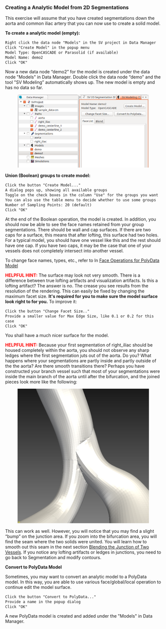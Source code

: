 ### Creating a Analytic Model from 2D Segmentations ###

This exercise will assume that you have created segmentations down the aorta and common iliac artery that you can now use to create a solid model.
 
**To create a analytic model (empty):**

	Right click the data node "Models" in the SV project in Data Manager
	Click "Create Model" in the popup menu
	Model Type: OpenCASCADE or Parasolid (if available)
	Model Name: demo2
	Click "OK"

Now a new data node “demo2” for the model is created under the data node "Models" in Data Manager. Double click the data node “demo" and the tool "SV Modeling” automatically shows up. The new model is empty and has no data so far. 

<figure>
  <img class="svImg svImgMd"  src="documentation/modeling/imgs/analytic/emptymodelanalytic.png"> 
  <figcaption class="svCaption" ></figcaption>
</figure>

**Union (Boolean) groups to create model:**

	Click the button "Create Model..."
	A dialog pops up, showing all available groups
	Toggle on the check boxes in the column "Use" for the groups you want
	You can also use the table menu to decide whether to use some groups 
	Number of Sampling Points: 20 (default)
	Click "OK"

At the end of the Boolean operation, the model is created. In addition, you should now be able to see the face names retained from your group segmentations. There should be wall and cap surfaces. If there are two caps for a surface, this means that after lofting, this surface had two holes. For a typical model, you should have one vessel like this and the rest should have one cap. If you have two caps, it may be the case that one of your vessels does not completely intersect into another vessel.

To change face names, types, etc., refer to In [Face Operations for PolyData Model](#modelingPolyDataFaces)

<font color="red">**HELPFUL HINT:** </font> The surface may look not very smooth. There is a difference between true lofting artifacts and visualization artifacts. Is this a lofting artifact? The answer is no. The crease you see results from the resolution of the rendering. This can easily be fixed by changing the maximum facet size.  **It's required for you to make sure the model surface look right to for you.** To improve it:

	Click the button "Change Facet Size.."
	Provide a smaller value for Max Edge Size, like 0.1 or 0.2 for this case
	Click "OK"

You shall have a much nicer surface for the model.

<font color="red">**HELPFUL HINT:** </font>
Because your first segmentation of right\_iliac should be housed completely within the aorta, you should not observe any sharp ledges where the first segmentation juts out of the aorta. Do you? What happens where your segmentations are partly inside and partly outside of the the aorta? Are there smooth transitions there? Perhaps you have constructed your branch vessel such that most of your segmentations were inside the main branch of the aorta until after the bifurcation, and the joined pieces look more like the following:

<figure>
  <img class="svImg svImgSm"  src="documentation/modeling/imgs/analytic/junction.png"> 
  <figcaption class="svCaption" ></figcaption>
</figure>

This can work as well. However, you will notice that you may find a slight “bump” on the junction area. If you zoom into the bifurcation area, you will find the seam where the two solids were united. You will learn how to smooth out this seam in the next section [Blending the Junction of Two Vessels](#modelingBlendingAnalytic). If you notice any lofting artifacts or ledges in junctions, you need to go back to Segmentation and modify contours.

**Convert to PolyData Model**

Sometimes, you may want to convert an analytic model to a PolyData model. In this way, you are able to use various face/global/local operation to continue edit the model surface.

	Click the button "Convert to PolyData..."
	Provide a name in the popup dialog
	Click "OK"

A new PolyData model is created and added under the "Models" in Data Manager.


